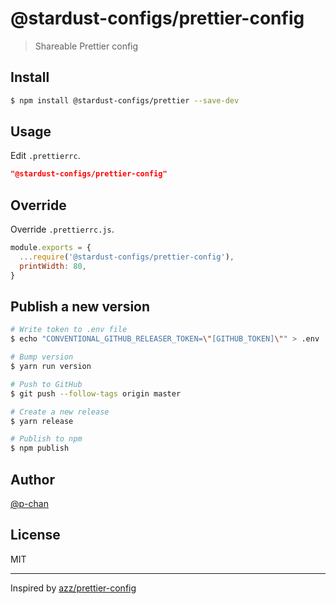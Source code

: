 # @stardust-configs/prettier-config

> Shareable Prettier config

## Install

```bash
$ npm install @stardust-configs/prettier --save-dev
```

## Usage

Edit `.prettierrc`.

```json
"@stardust-configs/prettier-config"
```

## Override

Override `.prettierrc.js`.

```js
module.exports = {
  ...require('@stardust-configs/prettier-config'),
  printWidth: 80,
}
```

## Publish a new version

```bash
# Write token to .env file
$ echo "CONVENTIONAL_GITHUB_RELEASER_TOKEN=\"[GITHUB_TOKEN]\"" > .env

# Bump version
$ yarn run version

# Push to GitHub
$ git push --follow-tags origin master

# Create a new release
$ yarn release

# Publish to npm
$ npm publish
```

## Author

[@p-chan](https://github.com/p-chan)

## License

MIT

---

Inspired by [azz/prettier-config](https://github.com/azz/prettier-config)
